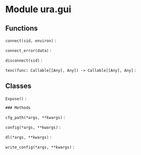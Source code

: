 # Module ura.gui

## Functions

`connect(sid, environ)`
:

`connect_error(data)`
:

`disconnect(sid)`
:

`texc(func: Callable[[Any], Any]) ‑> Callable[[Any], Any]`
:

## Classes

`Expose()`
:

```
### Methods
```

`cfg_path(*args, **kwargs)`
:

`config(*args, **kwargs)`
:

`dl(*args, **kwargs)`
:

`write_config(*args, **kwargs)`
:
